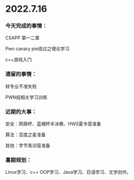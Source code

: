 # 2022.7.16

### 今天完成的事情：

CSAPP 第一二章

Pwn canary pie绕过之理论学习

c++游戏入门

### 遗留的事情：

转专业不准失败

PWN组相关学习训练

### 近期的大事：

安全：网鼎杯、蓝帽杯半决赛、HWS夏令营准备

算法：百度之星准备

其他：字节青训营准备

### 暑期规划：

Linux学习、c++ OOP学习、Java学习、日语学习、文学创作。
